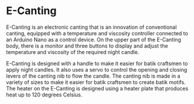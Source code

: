 # E-Canting

E-Canting is an electronic canting that is an innovation of conventional canting, equipped with a temperature and viscosity controller connected to an Arduino Nano as a control device. On the upper part of the E-Canting body, there is a monitor and three buttons to display and adjust the temperature and viscosity of the required night candle.

E-Canting is designed with a handle to make it easier for batik craftsmen to apply night candles. It also uses a servo to control the opening and closing levers of the canting nib to flow the candle. The canting nib is made in a variety of sizes to make it easier for batik craftsmen to create batik motifs. The heater on the E-Canting is designed using a heater plate that produces heat up to 120 degrees Celsius.
